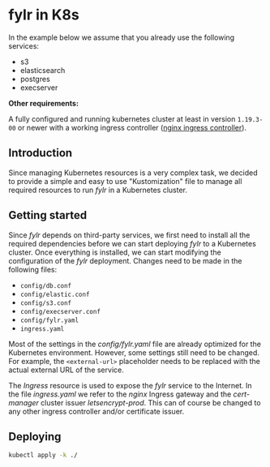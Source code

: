 # fylr in K8s

In the example below we assume that you already use the following services:

- s3
- elasticsearch
- postgres
- execserver

**Other requirements:**

A fully configured and running kubernetes cluster at least in version `1.19.3-00` or newer with a working ingress controller ([nginx ingress controller](https://github.com/kubernetes/ingress-nginx)).

## Introduction

Since managing Kubernetes resources is a very complex task, we decided to provide a simple and easy to use "Kustomization" file to manage all required resources to run *fylr* in a Kubernetes cluster.

## Getting started

Since *fylr* depends on third-party services, we first need to install all the required dependencies before we can start deploying *fylr* to a Kubernetes cluster. Once everything is installed, we can start modifying the configuration of the *fylr* deployment. Changes need to be made in the following files:

- `config/db.conf`
- `config/elastic.conf`
- `config/s3.conf`
- `config/execserver.conf`
- `config/fylr.yaml`
- `ingress.yaml`

Most of the settings in the *config/fylr.yaml* file are already optimized for the Kubernetes environment. However, some settings still need to be changed. For example, the `<external-url>` placeholder needs to be replaced with the actual external URL of the service.

The *Ingress* resource is used to expose the *fylr* service to the Internet. In the file *ingress.yaml* we refer to the *nginx* Ingress gateway and the *cert-manager* cluster issuer *letsencrypt-prod*. This can of course be changed to any other ingress controller and/or certificate issuer.

## Deploying

```bash
kubectl apply -k ./
```
